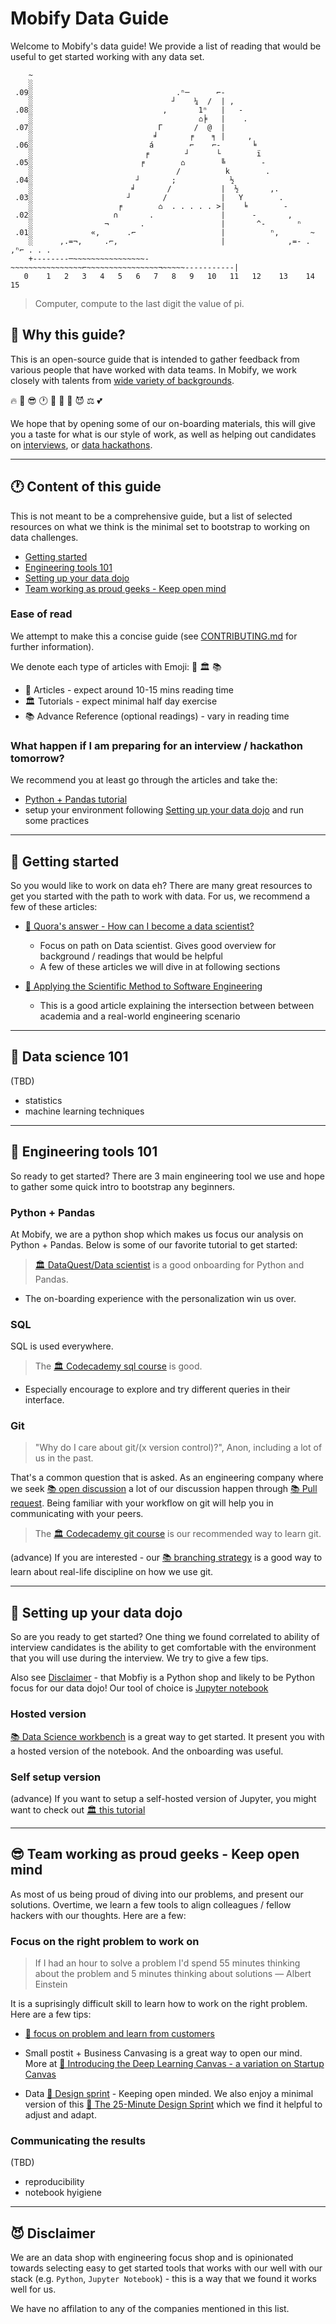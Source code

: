 # Mobify Data Guide

Welcome to Mobify's data guide!  We provide a list of reading that would be
useful to get started working with any data set.

```
    ~
    ░                                                                        
 .09░                                .ⁿ─      ⌐-                            
    ░                               ┘    ¼  /  | ,                           
 .08░                             ,       1ⁿ   |   -                         
    ░                                     ⌂╞   |    .                         
 .07░                            Γ       /  @  |                             
    ░                           ╛       ╒    ╕ |     ,                       
 .06░                          á        ⌐    ⌐-       ╘                      
    ░                         ╒        ┘      └        ï                     
 .05░                        ╒        ⌂        ╚        -                    
    ░                                /          k        .                    
 .04░                       ┘       ;            ½                           
    ░                      ╛       /           |  ½       ,.                  
 .03░                     ┘       /            |   Y        .                 
    ░                   ╒        ⌂  . . . . . >|    ╘        -               
 .02░                  ∩       .               |      -       ,              
    ░                ¬       .                 |       ^-       ⁿ            
 .01░             «,      .⌐                   |          ⁿ,       ~         
    ░      ,.=¬,     .⌐,                       |              ,=- .   ,ⁿ⌐ . . .
    +--------─~~~~~~~~~~~~~~~~-~~~~~~~~~~~~~~~~⌐~~~~~~~~~~~~~~~~¬~~~~~-----------|
   0    1   2   3   4   5   6   7   8   9   10   11   12    13    14    15             
```
> Computer, compute to the last digit the value of pi.


## 🤔 Why this guide?

This is an open-source guide that is intended to gather feedback from various
people that have worked with data teams.  In Mobify, we work closely with talents
from [wide variety of backgrounds](https://github.com/mobify/developer-values#️-promote-diversity-and-collaboration).

🔥 🤔 😎 🕐 🚀 💭 🍾 😈 ⚖ 💕

We hope that by opening some of our on-boarding materials, this will give you a taste
for what is our style of work, as well as helping out candidates on
[interviews](https://www.mobify.com/jobs/how-to-land-job-mobify/), or
[data hackathons](https://www.eventbrite.com/e/global-ai-hackathon-vancouver-bc-tickets-31891933632).


-----------------

## 🕐 Content of this guide

This is not meant to be a comprehensive guide, but a list of selected resources
on what we think is the minimal set to bootstrap to working on data challenges.

* [Getting started](#getting-started)
* [Engineering tools 101](#engineering-tools-101)
* [Setting up your data dojo](#setting-up-your-data-dojo)
* [Team working as proud geeks - Keep open mind](#team-working-as-proud-keep-open-mind)


### Ease of read

We attempt to make this a concise guide (see [CONTRIBUTING.md](CONTRIBUTING.md) for
further information).

We denote each type of articles with Emoji: 📜 🏛 📚

* 📜 Articles - expect around 10-15 mins reading time
* 🏛 Tutorials - expect minimal half day exercise
* 📚 Advance Reference (optional readings) - vary in reading time


### What happen if I am preparing for an interview / hackathon tomorrow?

We recommend you at least go through the articles and take the:

* [Python + Pandas tutorial](#engineering-tools-101)
* setup your environment following [Setting up your data dojo](#setting-up-your-data-dojo)
  and run some practices


-----------------

## 💭 Getting started

So you would like to work on data eh?  There are many great resources to get you
started with the path to work with data.  For us, we recommend a few of these
articles:

* [📜 Quora's answer - How can I become a data scientist?](https://www.quora.com/How-can-I-become-a-data-scientist-1)
    - Focus on path on Data scientist. Gives good overview for background / readings that would be helpful
    - A few of these articles we will dive in at following sections

* [📜 Applying the Scientific Method to Software Engineering](https://medium.com/lightstephq/solving-research-problems-before-lunch-applying-the-scientific-method-to-software-engineering-fded26f51038)
    - This is a good article explaining the intersection between between academia and
      a real-world engineering scenario


------------------

## 🚀 Data science 101

(TBD)
* statistics
* machine learning techniques


------------------

## 🚅 Engineering tools 101

So ready to get started?  There are 3 main engineering tool we use and hope to gather
some quick intro to bootstrap any beginners.


### Python + Pandas

At Mobify, we are a python shop which makes us focus our analysis on Python + Pandas.
Below is some of our favorite tutorial to get started:

> [🏛 DataQuest/Data scientist](https://www.dataquest.io/) is a good onboarding for Python and Pandas.
- The on-boarding experience with the personalization win us over.


### SQL

SQL is used everywhere.

> The [🏛 Codecademy sql course](https://www.codecademy.com/learn/learn-sql) is good.
- Especially encourage to explore and try different queries in their interface.


### Git

> "Why do I care about git/(x version control)?", Anon, including a lot of us in the past.

That's a common question that is asked.  As an engineering
company where we seek [📚 open discussion](https://github.com/mobify/developer-values#-seek-feedback)
a lot of our discussion happen through [📚 Pull request](https://code.tutsplus.com/tutorials/using-pull-requests-as-code-reviews--cms-21959).  Being familiar with your workflow on git will
help you in communicating with your peers.

> The [🏛 Codecademy git course](https://www.codecademy.com/learn/learn-git) is our recommended way
  to learn git.

(advance) If you are interested - our [📚 branching strategy](https://github.com/mobify/branching-strategy)
  is a good way to learn about real-life discipline on how we use git.



-----------------

## 🚀 Setting up your data dojo

So are you ready to get started?  One thing we found correlated to ability of interview candidates
is the ability to get comfortable with the environment that you will use during the
interview.  We try to give a few tips.

Also see [Disclaimer](#disclaimer) - that Mobfiy is a Python shop and likely to be
Python focus for our data dojo! Our tool of choice is [Jupyter notebook](http://jupyter.org/)

### Hosted version

[📚 Data Science workbench](https://datascientistworkbench.com/) is a great way to get started.
It present you with a hosted version of the notebook.  And the onboarding was useful.

### Self setup version

(advance) If you want to setup a self-hosted version of Jupyter, you might want to check out
[🏛 this tutorial](http://jupyter.readthedocs.io/en/latest/install.html)


-----------------

## 😎 Team working as proud geeks - Keep open mind

As most of us being proud of diving into our problems, and present our solutions.  Overtime,
we learn a few tools to align colleagues / fellow hackers with our thoughts. Here are a few:


### Focus on the right problem to work on

> If I had an hour to solve a problem I'd spend 55 minutes thinking about the problem and 5 minutes thinking about solutions
― Albert Einstein

It is a suprisingly difficult skill to learn how to work on the right problem.  Here are a few tips:

* [📜 focus on problem and learn from customers](https://blog.leanstack.com/love-the-problem-not-your-solution-65cfbfb1916b)

* Small postit + Business Canvasing is a
great way to open our mind.  More at [📜 Introducing the Deep Learning Canvas - a variation on Startup Canvas](https://medium.com/intuitionmachine/introducing-the-deep-learning-canvas-a2e80a998f11)

* Data [📜 Design sprint](https://designsprintkit.withgoogle.com/) - Keeping open minded.  We also enjoy a minimal version of this [📜 The 25-Minute Design Sprint](https://www.uxpin.com/studio/blog/the-25-minute-design-sprint/) which we find it helpful to adjust and adapt.


### Communicating the results

(TBD)

* reproducibility
* notebook hyigiene

-----------------


## 😈 Disclaimer

We are an data shop with engineering focus shop and is opinionated towards
selecting easy to get started tools that works with our well with our stack (e.g. `Python`,
 `Jupyter Notebook`) - this is a way that we found it works well for us.

We have no affilation to any of the companies mentioned in this list.

